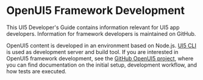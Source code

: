 <!-- loioee8726adfdb34d748ed199f0275472f8 -->

# OpenUI5 Framework Development

This UI5 Developer's Guide contains information relevant for UI5 app developers. Information for framework developers is maintained on GitHub.

OpenUI5 content is developed in an environment based on Node.js. [UI5 CLI](https://ui5.github.io/cli/) is used as development server and build tool. If you are interested in OpenUI5 framework development, see the [GitHub OpenUI5 project](https://github.com/UI5/openui5/blob/-/docs/developing.md), where you can find documentation on the initial setup, development workflow, and how tests are executed.

